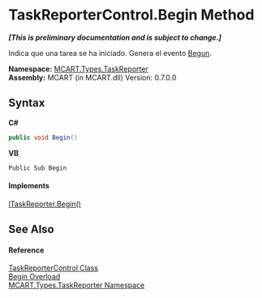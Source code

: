 # TaskReporterControl.Begin Method 
 _**\[This is preliminary documentation and is subject to change.\]**_

Indica que una tarea se ha iniciado. Genera el evento <a href="33b30035-1883-2f62-1534-c09e622cf7ac">Begun</a>.

**Namespace:**&nbsp;<a href="256f3901-18cb-eeca-835c-7de778822db3">MCART.Types.TaskReporter</a><br />**Assembly:**&nbsp;MCART (in MCART.dll) Version: 0.7.0.0

## Syntax

**C#**<br />
``` C#
public void Begin()
```

**VB**<br />
``` VB
Public Sub Begin
```


#### Implements
<a href="c6bef476-6606-389c-4bab-bfee41ee6bc6">ITaskReporter.Begin()</a><br />

## See Also


#### Reference
<a href="8772b8d4-cb78-6a2a-83e0-dd746f24cc98">TaskReporterControl Class</a><br /><a href="e6f84353-ee0f-225a-16c3-bcce0a949e53">Begin Overload</a><br /><a href="256f3901-18cb-eeca-835c-7de778822db3">MCART.Types.TaskReporter Namespace</a><br />
